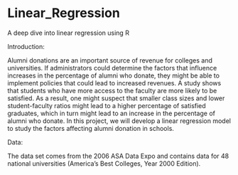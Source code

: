# Linear_Regression
A deep dive into linear regression using R

Introduction:

Alumni donations are an important source of revenue for colleges and universities. If administrators could determine the factors that influence increases in the percentage of alumni who donate, they might be able to implement policies that could lead to increased revenues.
A study shows that students who have more access to the faculty are more likely to be satisfied. As a result, one might suspect that smaller class sizes and lower student-faculty ratios might lead to a higher percentage of satisfied graduates, which in turn might lead to an increase in the percentage of alumni who donate.
In this project, we will develop a linear regression model to study the factors affecting alumni donation in schools.

Data:

The data set comes from the 2006 ASA Data Expo and contains data for 48 national universities (America’s Best Colleges, Year 2000 Edition).
